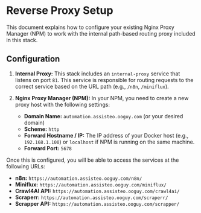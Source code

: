 # Reverse Proxy Setup

This document explains how to configure your existing Nginx Proxy Manager (NPM) to work with the internal path-based routing proxy included in this stack.

## Configuration

1.  **Internal Proxy:** This stack includes an `internal-proxy` service that listens on port `81`. This service is responsible for routing requests to the correct service based on the URL path (e.g., `/n8n`, `/miniflux`).

2.  **Nginx Proxy Manager (NPM):** In your NPM, you need to create a new proxy host with the following settings:

    *   **Domain Name:** `automation.assisteo.ooguy.com` (or your desired domain)
    *   **Scheme:** `http`
    *   **Forward Hostname / IP:** The IP address of your Docker host (e.g., `192.168.1.100`) or `localhost` if NPM is running on the same machine.
    *   **Forward Port:** `5678`

Once this is configured, you will be able to access the services at the following URLs:

*   **n8n:** `https://automation.assisteo.ooguy.com/n8n/`
*   **Miniflux:** `https://automation.assisteo.ooguy.com/miniflux/`
*   **Crawl4AI API:** `https://automation.assisteo.ooguy.com/crawl4ai/`
*   **Scraperr:** `https://automation.assisteo.ooguy.com/scraperr/`
*   **Scrapper API:** `https://automation.assisteo.ooguy.com/scrapper/`
